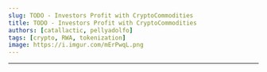 ```yaml
---
slug: TODO - Investors Profit with CryptoCommodities
title: TODO - Investors Profit with CryptoCommodities
authors: [catallactic, pellyadolfo]
tags: [crypto, RWA, tokenization]
image: https://i.imgur.com/mErPwqL.png
---
```

---

